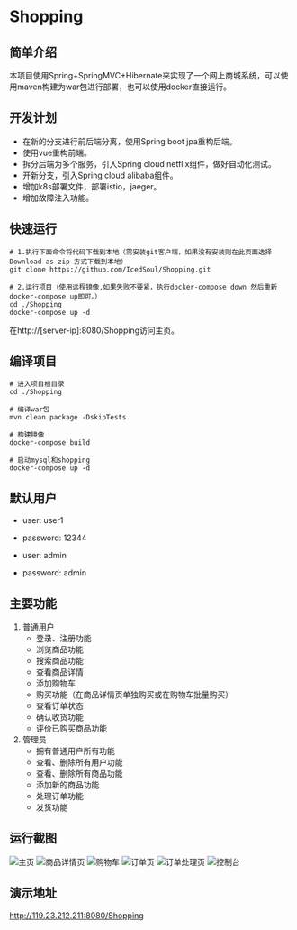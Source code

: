 # Shopping
## 简单介绍
本项目使用Spring+SpringMVC+Hibernate来实现了一个网上商城系统，可以使用maven构建为war包进行部署，也可以使用docker直接运行。

## 开发计划
- 在新的分支进行前后端分离，使用Spring boot jpa重构后端。
- 使用vue重构前端。
- 拆分后端为多个服务，引入Spring cloud netflix组件，做好自动化测试。
- 开新分支，引入Spring cloud alibaba组件。
- 增加k8s部署文件，部署istio，jaeger。
- 增加故障注入功能。

## 快速运行

```shell script
# 1.执行下面命令将代码下载到本地（需安装git客户端，如果没有安装则在此页面选择Download as zip 方式下载到本地）
git clone https://github.com/IcedSoul/Shopping.git

# 2.运行项目（使用远程镜像,如果失败不要紧，执行docker-compose down 然后重新docker-compose up即可。）
cd ./Shopping 
docker-compose up -d
```
在http://[server-ip]:8080/Shopping访问主页。

## 编译项目

```shell script
# 进入项目根目录
cd ./Shopping

# 编译war包
mvn clean package -DskipTests

# 构建镜像
docker-compose build

# 启动mysql和shopping
docker-compose up -d
```

## 默认用户
- user: user1
- password: 12344

- user: admin
- password: admin

## 主要功能
1. 普通用户
    - 登录、注册功能
    - 浏览商品功能
    - 搜索商品功能
    - 查看商品详情
    - 添加购物车
    - 购买功能（在商品详情页单独购买或在购物车批量购买）
    - 查看订单状态
    - 确认收货功能
    - 评价已购买商品功能
2. 管理员
    - 拥有普通用户所有功能
    - 查看、删除所有用户功能
    - 查看、删除所有商品功能
    - 添加新的商品功能
    - 处理订单功能
    - 发货功能

## 运行截图

![主页](https://xiaofengguo.oss-cn-hangzhou.aliyuncs.com/shoping-main.png)
![商品详情页](https://xiaofengguo.oss-cn-hangzhou.aliyuncs.com/shopping-detail.png)
![购物车](https://xiaofengguo.oss-cn-hangzhou.aliyuncs.com/shoping-car.png)
![订单页](https://xiaofengguo.oss-cn-hangzhou.aliyuncs.com/shoping-order.png)
![订单处理页](https://xiaofengguo.oss-cn-hangzhou.aliyuncs.com/shopping-handle.png)
![控制台](https://xiaofengguo.oss-cn-hangzhou.aliyuncs.com/shoping-main.png)

## 演示地址
http://119.23.212.211:8080/Shopping
